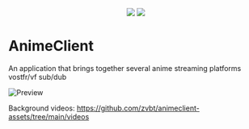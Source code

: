 <p align="center">
	<a href="https://github.com/zvbt/AnimeClient/releases/latest"><img src="https://img.shields.io/github/v/release/zvbt/AnimeClient?style=for-the-badge"></a>
	<a href="https://github.com/zvbt/AnimeClient/releases"><img src="https://img.shields.io/github/downloads/zvbt/AnimeClient/total.svg?style=for-the-badge"></a>
</p>

# AnimeClient

An application that brings together several anime streaming platforms vostfr/vf sub/dub

![Preview](https://s3.us-east-1.wasabisys.com/e-zimagehosting/7ed0180f-b228-49a7-be1e-0183c1938777/x6tlk5kz.gif)

Background videos: https://github.com/zvbt/animeclient-assets/tree/main/videos

